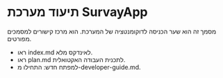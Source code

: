 # תיעוד מערכת SurvayApp

מסמך זה הוא שער הכניסה לדוקומנטציה של המערכת. הוא מרכז קישורים למסמכים מפורטים.

- ראו index.md לאינדקס מלא.
- ראו plan.md לתכנית העבודה האקטואלית.
- למפתח חדש: התחילו מ-developer-guide.md.
